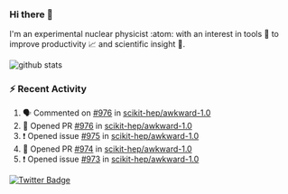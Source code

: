### Hi there 👋 

I'm an experimental nuclear physicist :atom: with an interest in tools :wrench: to improve productivity :chart_with_upwards_trend: and scientific insight :telescope:.

![github stats](https://github-readme-stats.vercel.app/api?username=agoose77&show_icons=true&hide_rank=true&hide_title=true&bg_color=30,e76445,904e95&text_color=efe3ec&icon_color=efe3ec)
<!--
**agoose77/agoose77** is a ✨ _special_ ✨ repository because its `README.md` (this file) appears on your GitHub profile.

Here are some ideas to get you started:

- 🔭 I’m currently working on ...
- 🌱 I’m currently learning ...
- 👯 I’m looking to collaborate on ...
- 🤔 I’m looking for help with ...
- 💬 Ask me about ...
- 📫 How to reach me: ...
- 😄 Pronouns: ...
- ⚡ Fun fact: ...
-->

### :zap: Recent Activity
<!--START_SECTION:activity-->
1. 🗣 Commented on [#976](https://github.com/scikit-hep/awkward-1.0/issues/976) in [scikit-hep/awkward-1.0](https://github.com/scikit-hep/awkward-1.0)
2. 💪 Opened PR [#976](https://github.com/scikit-hep/awkward-1.0/pull/976) in [scikit-hep/awkward-1.0](https://github.com/scikit-hep/awkward-1.0)
3. ❗️ Opened issue [#975](https://github.com/scikit-hep/awkward-1.0/issues/975) in [scikit-hep/awkward-1.0](https://github.com/scikit-hep/awkward-1.0)
4. 💪 Opened PR [#974](https://github.com/scikit-hep/awkward-1.0/pull/974) in [scikit-hep/awkward-1.0](https://github.com/scikit-hep/awkward-1.0)
5. ❗️ Opened issue [#973](https://github.com/scikit-hep/awkward-1.0/issues/973) in [scikit-hep/awkward-1.0](https://github.com/scikit-hep/awkward-1.0)
<!--END_SECTION:activity-->


[![Twitter Badge](https://img.shields.io/twitter/follow/agoose77?style=flat-square&logo=Twitter&logoColor=white&color=cornflowerblue)](https://twitter.com/agoose77)
